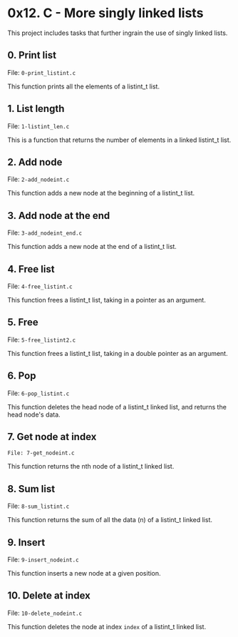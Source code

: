 # 0x12. C - More singly linked lists
This project includes tasks that further ingrain the use of singly linked lists.

## 0. Print list
File: ```0-print_listint.c```

This function prints all the elements of a listint_t list.

## 1. List length
File: ```1-listint_len.c```

This is a function that returns the number of elements in a linked listint_t list.

## 2. Add node
File: ```2-add_nodeint.c```

This function adds a new node at the beginning of a listint_t list.

## 3. Add node at the end
File: ```3-add_nodeint_end.c```

This function adds a new node at the end of a listint_t list.

## 4. Free list
File: ```4-free_listint.c```

This function frees a listint_t list, taking in a pointer as an argument.

## 5. Free
File: ```5-free_listint2.c```

This function frees a listint_t list, taking in a double pointer as an argument.

## 6. Pop
File: ```6-pop_listint.c```

This function deletes the head node of a listint_t linked list, and returns the head node's data.

## 7. Get node at index
```File: 7-get_nodeint.c```

This function returns the nth node of a listint_t linked list.

## 8. Sum list
File: ```8-sum_listint.c```

This function returns the sum of all the data (n) of a listint_t linked list.

## 9. Insert
File: ```9-insert_nodeint.c```

This function inserts a new node at a given position.

## 10. Delete at index
File: ```10-delete_nodeint.c```

This function deletes the node at index ```index``` of a listint_t linked list.